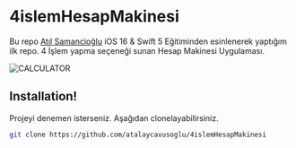 # 4islemHesapMakinesi
Bu repo [Atıl Samancioğlu](https://www.udemy.com/course/ios-gelistirme-kursu/) iOS 16 & Swift 5 Eğitiminden esinlenerek yaptığım ilk repo.
4 İşlem yapma seçeneği sunan Hesap Makinesi Uygulaması.

![CALCULATOR](https://user-images.githubusercontent.com/109231989/202790302-62d43fab-0d52-41a4-97c4-daadbae45a31.png)

## Installation!
Projeyi denemen isterseniz. Aşağıdan clonelayabilirsiniz.

```bash
git clone https://github.com/atalaycavusoglu/4islemHesapMakinesi
```
